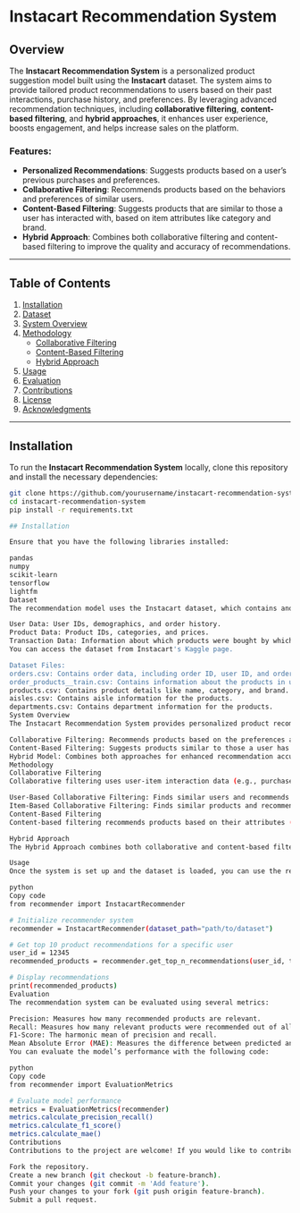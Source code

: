 # Instacart Recommendation System

## Overview

The **Instacart Recommendation System** is a personalized product suggestion model built using the **Instacart** dataset. The system aims to provide tailored product recommendations to users based on their past interactions, purchase history, and preferences. By leveraging advanced recommendation techniques, including **collaborative filtering**, **content-based filtering**, and **hybrid approaches**, it enhances user experience, boosts engagement, and helps increase sales on the platform.

### Features:
- **Personalized Recommendations**: Suggests products based on a user’s previous purchases and preferences.
- **Collaborative Filtering**: Recommends products based on the behaviors and preferences of similar users.
- **Content-Based Filtering**: Suggests products that are similar to those a user has interacted with, based on item attributes like category and brand.
- **Hybrid Approach**: Combines both collaborative filtering and content-based filtering to improve the quality and accuracy of recommendations.

---

## Table of Contents

1. [Installation](#installation)
2. [Dataset](#dataset)
3. [System Overview](#system-overview)
4. [Methodology](#methodology)
    - [Collaborative Filtering](#collaborative-filtering)
    - [Content-Based Filtering](#content-based-filtering)
    - [Hybrid Approach](#hybrid-approach)
5. [Usage](#usage)
6. [Evaluation](#evaluation)
7. [Contributions](#contributions)
8. [License](#license)
9. [Acknowledgments](#acknowledgments)

---

## Installation

To run the **Instacart Recommendation System** locally, clone this repository and install the necessary dependencies:

```bash
git clone https://github.com/yourusername/instacart-recommendation-system.git
cd instacart-recommendation-system
pip install -r requirements.txt

## Installation

Ensure that you have the following libraries installed:

pandas
numpy
scikit-learn
tensorflow
lightfm
Dataset
The recommendation model uses the Instacart dataset, which contains anonymized transaction data from users of the Instacart platform. This dataset includes information such as:

User Data: User IDs, demographics, and order history.
Product Data: Product IDs, categories, and prices.
Transaction Data: Information about which products were bought by which users.
You can access the dataset from Instacart's Kaggle page.

Dataset Files:
orders.csv: Contains order data, including order ID, user ID, and order details.
order_products__train.csv: Contains information about the products in users' orders.
products.csv: Contains product details like name, category, and brand.
aisles.csv: Contains aisle information for the products.
departments.csv: Contains department information for the products.
System Overview
The Instacart Recommendation System provides personalized product recommendations to users using a combination of multiple approaches:

Collaborative Filtering: Recommends products based on the preferences and behaviors of similar users.
Content-Based Filtering: Suggests products similar to those a user has interacted with, using item attributes like category and brand.
Hybrid Model: Combines both approaches for enhanced recommendation accuracy.
Methodology
Collaborative Filtering
Collaborative filtering uses user-item interaction data (e.g., purchase history) to recommend products. There are two types:

User-Based Collaborative Filtering: Finds similar users and recommends products they have purchased.
Item-Based Collaborative Filtering: Finds similar products and recommends them to users.
Content-Based Filtering
Content-based filtering recommends products based on their attributes (e.g., category, brand, price). It uses the items a user has previously interacted with to recommend similar products.

Hybrid Approach
The Hybrid Approach combines both collaborative and content-based filtering to generate recommendations. By weighting both methods, this approach improves recommendation quality and handles challenges like the cold-start problem, where new users or products lack interaction data.

Usage
Once the system is set up and the dataset is loaded, you can use the recommendation system to suggest products to a user:

python
Copy code
from recommender import InstacartRecommender

# Initialize recommender system
recommender = InstacartRecommender(dataset_path="path/to/dataset")

# Get top 10 product recommendations for a specific user
user_id = 12345
recommended_products = recommender.get_top_n_recommendations(user_id, top_n=10)

# Display recommendations
print(recommended_products)
Evaluation
The recommendation system can be evaluated using several metrics:

Precision: Measures how many recommended products are relevant.
Recall: Measures how many relevant products were recommended out of all relevant options.
F1-Score: The harmonic mean of precision and recall.
Mean Absolute Error (MAE): Measures the difference between predicted and actual ratings (if available).
You can evaluate the model’s performance with the following code:

python
Copy code
from recommender import EvaluationMetrics

# Evaluate model performance
metrics = EvaluationMetrics(recommender)
metrics.calculate_precision_recall()
metrics.calculate_f1_score()
metrics.calculate_mae()
Contributions
Contributions to the project are welcome! If you would like to contribute, please follow these steps:

Fork the repository.
Create a new branch (git checkout -b feature-branch).
Commit your changes (git commit -m 'Add feature').
Push your changes to your fork (git push origin feature-branch).
Submit a pull request.



